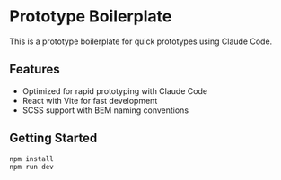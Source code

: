 # Prototype Boilerplate

This is a prototype boilerplate for quick prototypes using Claude Code.

## Features

- Optimized for rapid prototyping with Claude Code
- React with Vite for fast development
- SCSS support with BEM naming conventions

## Getting Started

```bash
npm install
npm run dev
```
